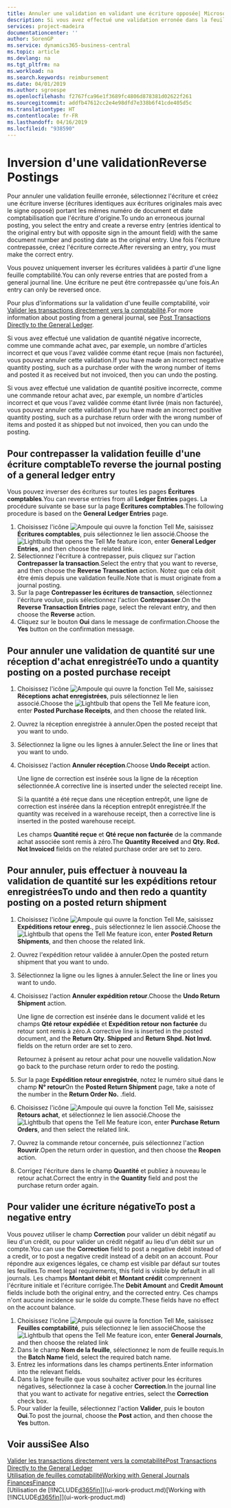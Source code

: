```yaml
---
title: Annuler une validation en validant une écriture opposée| Microsoft Docs
description: Si vous avez effectué une validation erronée dans la feuille comptabilité, vous pouvez utiliser la fonction de contrepassation de transaction pour annuler la validation avec une piste d'audit correcte.
services: project-madeira
documentationcenter: ''
author: SorenGP
ms.service: dynamics365-business-central
ms.topic: article
ms.devlang: na
ms.tgt_pltfrm: na
ms.workload: na
ms.search.keywords: reimbursement
ms.date: 04/01/2019
ms.author: sgroespe
ms.openlocfilehash: f2767fca96e1f3689fc4806d878381d02622f261
ms.sourcegitcommit: addfb47612cc2e4e98dfd7e338b6f41cde405d5c
ms.translationtype: HT
ms.contentlocale: fr-FR
ms.lasthandoff: 04/16/2019
ms.locfileid: "938590"
---
```

# <a name="reverse-postings"></a><span data-ttu-id="4f6e1-103">Inversion d'une validation</span><span class="sxs-lookup"><span data-stu-id="4f6e1-103">Reverse Postings</span></span>
<span data-ttu-id="4f6e1-104">Pour annuler une validation feuille erronée, sélectionnez l'écriture et créez une écriture inverse (écritures identiques aux écritures originales mais avec le signe opposé) portant les mêmes numéro de document et date comptabilisation que l'écriture d'origine.</span><span class="sxs-lookup"><span data-stu-id="4f6e1-104">To undo an erroneous journal posting, you select the entry and create a reverse entry (entries identical to the original entry but with opposite sign in the amount field) with the same document number and posting date as the original entry.</span></span> <span data-ttu-id="4f6e1-105">Une fois l'écriture contrepassée, créez l'écriture correcte.</span><span class="sxs-lookup"><span data-stu-id="4f6e1-105">After reversing an entry, you must make the correct entry.</span></span>

<span data-ttu-id="4f6e1-106">Vous pouvez uniquement inverser les écritures validées à partir d'une ligne feuille comptabilité.</span><span class="sxs-lookup"><span data-stu-id="4f6e1-106">You can only reverse entries that are posted from a general journal line.</span></span> <span data-ttu-id="4f6e1-107">Une écriture ne peut être contrepassée qu'une fois.</span><span class="sxs-lookup"><span data-stu-id="4f6e1-107">An entry can only be reversed once.</span></span>

<span data-ttu-id="4f6e1-108">Pour plus d'informations sur la validation d'une feuille comptabilité, voir [Valider les transactions directement vers la comptabilité](finance-how-post-transactions-directly.md).</span><span class="sxs-lookup"><span data-stu-id="4f6e1-108">For more information about posting from a general journal, see [Post Transactions Directly to the General Ledger](finance-how-post-transactions-directly.md).</span></span>

<span data-ttu-id="4f6e1-109">Si vous avez effectué une validation de quantité négative incorrecte, comme une commande achat avec, par exemple, un nombre d'articles incorrect et que vous l'avez validée comme étant reçue (mais non facturée), vous pouvez annuler cette validation.</span><span class="sxs-lookup"><span data-stu-id="4f6e1-109">If you have made an incorrect negative quantity posting, such as a purchase order with the wrong number of items and posted it as received but not invoiced, then you can undo the posting.</span></span>

<span data-ttu-id="4f6e1-110">Si vous avez effectué une validation de quantité positive incorrecte, comme une commande retour achat avec, par exemple, un nombre d'articles incorrect et que vous l'avez validée comme étant livrée (mais non facturée), vous pouvez annuler cette validation.</span><span class="sxs-lookup"><span data-stu-id="4f6e1-110">If you have made an incorrect positive quantity posting, such as a purchase return order with the wrong number of items and posted it as shipped but not invoiced, then you can undo the posting.</span></span>   

## <a name="to-reverse-the-journal-posting-of-a-general-ledger-entry"></a><span data-ttu-id="4f6e1-111">Pour contrepasser la validation feuille d'une écriture comptable</span><span class="sxs-lookup"><span data-stu-id="4f6e1-111">To reverse the journal posting of a general ledger entry</span></span>
<span data-ttu-id="4f6e1-112">Vous pouvez inverser des écritures sur toutes les pages **Écritures comptables**.</span><span class="sxs-lookup"><span data-stu-id="4f6e1-112">You can reverse entries from all **Ledger Entries** pages.</span></span> <span data-ttu-id="4f6e1-113">La procédure suivante se base sur la page **Écritures comptables**.</span><span class="sxs-lookup"><span data-stu-id="4f6e1-113">The following procedure is based on the **General Ledger Entries** page.</span></span>
1. <span data-ttu-id="4f6e1-114">Choisissez l'icône ![Ampoule qui ouvre la fonction Tell Me](media/ui-search/search_small.png "Dites-moi ce que vous voulez faire"), saisissez **Écritures comptables**, puis sélectionnez le lien associé.</span><span class="sxs-lookup"><span data-stu-id="4f6e1-114">Choose the ![Lightbulb that opens the Tell Me feature](media/ui-search/search_small.png "Tell me what you want to do") icon, enter **General Ledger Entries**, and then choose the related link.</span></span>
2. <span data-ttu-id="4f6e1-115">Sélectionnez l'écriture à contrepasser, puis cliquez sur l'action **Contrepasser la transaction**.</span><span class="sxs-lookup"><span data-stu-id="4f6e1-115">Select the entry that you want to reverse, and then choose the **Reverse Transaction** action.</span></span> <span data-ttu-id="4f6e1-116">Notez que cela doit être émis depuis une validation feuille.</span><span class="sxs-lookup"><span data-stu-id="4f6e1-116">Note that is must originate from a journal posting.</span></span>
3. <span data-ttu-id="4f6e1-117">Sur la page **Contrepasser les écritures de transaction**, sélectionnez l'écriture voulue, puis sélectionnez l'action **Contrepasser**.</span><span class="sxs-lookup"><span data-stu-id="4f6e1-117">On the **Reverse Transaction Entries** page, select the relevant entry, and then choose the **Reverse** action.</span></span>
4. <span data-ttu-id="4f6e1-118">Cliquez sur le bouton **Oui** dans le message de confirmation.</span><span class="sxs-lookup"><span data-stu-id="4f6e1-118">Choose the **Yes** button on the confirmation message.</span></span>

## <a name="to-undo-a-quantity-posting-on-a-posted-purchase-receipt"></a><span data-ttu-id="4f6e1-119">Pour annuler une validation de quantité sur une réception d'achat enregistrée</span><span class="sxs-lookup"><span data-stu-id="4f6e1-119">To undo a quantity posting on a posted purchase receipt</span></span>  

1.  <span data-ttu-id="4f6e1-120">Choisissez l'icône ![Ampoule qui ouvre la fonction Tell Me](media/ui-search/search_small.png "Dites-moi ce que vous voulez faire"), saisissez **Réceptions achat enregistrées**, puis sélectionnez le lien associé.</span><span class="sxs-lookup"><span data-stu-id="4f6e1-120">Choose the ![Lightbulb that opens the Tell Me feature](media/ui-search/search_small.png "Tell me what you want to do") icon, enter **Posted Purchase Receipts**, and then choose the related link.</span></span>  
2.  <span data-ttu-id="4f6e1-121">Ouvrez la réception enregistrée à annuler.</span><span class="sxs-lookup"><span data-stu-id="4f6e1-121">Open the posted receipt that you want to undo.</span></span>  
3.  <span data-ttu-id="4f6e1-122">Sélectionnez la ligne ou les lignes à annuler.</span><span class="sxs-lookup"><span data-stu-id="4f6e1-122">Select the line or lines that you want to undo.</span></span>  
4.  <span data-ttu-id="4f6e1-123">Choisissez l'action **Annuler réception**.</span><span class="sxs-lookup"><span data-stu-id="4f6e1-123">Choose **Undo Receipt** action.</span></span>

    <span data-ttu-id="4f6e1-124">Une ligne de correction est insérée sous la ligne de la réception sélectionnée.</span><span class="sxs-lookup"><span data-stu-id="4f6e1-124">A corrective line is inserted under the selected receipt line.</span></span>  

    <span data-ttu-id="4f6e1-125">Si la quantité a été reçue dans une réception entrepôt, une ligne de correction est insérée dans la réception entrepôt enregistrée.</span><span class="sxs-lookup"><span data-stu-id="4f6e1-125">If the quantity was received in a warehouse receipt, then a corrective line is inserted in the posted warehouse receipt.</span></span>  

    <span data-ttu-id="4f6e1-126">Les champs **Quantité reçue** et **Qté reçue non facturée** de la commande achat associée sont remis à zéro.</span><span class="sxs-lookup"><span data-stu-id="4f6e1-126">The **Quantity Received** and **Qty. Rcd. Not Invoiced** fields on the related purchase order are set to zero.</span></span>

## <a name="to-undo-and-then-redo-a-quantity-posting-on-a-posted-return-shipment"></a><span data-ttu-id="4f6e1-127">Pour annuler, puis effectuer à nouveau la validation de quantité sur les expéditions retour enregistrées</span><span class="sxs-lookup"><span data-stu-id="4f6e1-127">To undo and then redo a quantity posting on a posted return shipment</span></span>

1.  <span data-ttu-id="4f6e1-128">Choisissez l'icône ![Ampoule qui ouvre la fonction Tell Me](media/ui-search/search_small.png "Dites-moi ce que vous voulez faire"), saisissez **Expéditions retour enreg.**, puis sélectionnez le lien associé.</span><span class="sxs-lookup"><span data-stu-id="4f6e1-128">Choose the ![Lightbulb that opens the Tell Me feature](media/ui-search/search_small.png "Tell me what you want to do") icon, enter **Posted Return Shipments**, and then choose the related link.</span></span>  
2.  <span data-ttu-id="4f6e1-129">Ouvrez l'expédition retour validée à annuler.</span><span class="sxs-lookup"><span data-stu-id="4f6e1-129">Open the posted return shipment that you want to undo.</span></span>
3. <span data-ttu-id="4f6e1-130">Sélectionnez la ligne ou les lignes à annuler.</span><span class="sxs-lookup"><span data-stu-id="4f6e1-130">Select the line or lines you want to undo.</span></span>  

4.  <span data-ttu-id="4f6e1-131">Choisissez l'action **Annuler expédition retour**.</span><span class="sxs-lookup"><span data-stu-id="4f6e1-131">Choose the **Undo Return Shipment** action.</span></span>  

    <span data-ttu-id="4f6e1-132">Une ligne de correction est insérée dans le document validé et les champs **Qté retour expédiée** et **Expédition retour non facturée** du retour sont remis à zéro.</span><span class="sxs-lookup"><span data-stu-id="4f6e1-132">A corrective line is inserted in the posted document, and the **Return Qty. Shipped** and **Return Shpd. Not Invd.** fields on the return order are set to zero.</span></span>  

    <span data-ttu-id="4f6e1-133">Retournez à présent au retour achat pour une nouvelle validation.</span><span class="sxs-lookup"><span data-stu-id="4f6e1-133">Now go back to the purchase return order to redo the posting.</span></span>  

5.  <span data-ttu-id="4f6e1-134">Sur la page **Expédition retour enregistrée**, notez le numéro situé dans le champ **N° retour**</span><span class="sxs-lookup"><span data-stu-id="4f6e1-134">On the **Posted Return Shipment** page, take a note of the number in the **Return Order No.**</span></span> <span data-ttu-id="4f6e1-135">.</span><span class="sxs-lookup"><span data-stu-id="4f6e1-135">field.</span></span>  
6.  <span data-ttu-id="4f6e1-136">Choisissez l'icône ![Ampoule qui ouvre la fonction Tell Me](media/ui-search/search_small.png "Dites-moi ce que vous voulez faire"), saisissez **Retours achat**, et sélectionnez le lien associé.</span><span class="sxs-lookup"><span data-stu-id="4f6e1-136">Choose the ![Lightbulb that opens the Tell Me feature](media/ui-search/search_small.png "Tell me what you want to do") icon, enter **Purchase Return Orders**, and then select the related link.</span></span>  
7.  <span data-ttu-id="4f6e1-137">Ouvrez la commande retour concernée, puis sélectionnez l'action **Rouvrir**.</span><span class="sxs-lookup"><span data-stu-id="4f6e1-137">Open the return order in question, and then choose the **Reopen** action.</span></span>  
8.  <span data-ttu-id="4f6e1-138">Corrigez l'écriture dans le champ **Quantité** et publiez à nouveau le retour achat.</span><span class="sxs-lookup"><span data-stu-id="4f6e1-138">Correct the entry in the **Quantity** field and post the purchase return order again.</span></span>  

## <a name="to-post-a-negative-entry"></a><span data-ttu-id="4f6e1-139">Pour valider une écriture négative</span><span class="sxs-lookup"><span data-stu-id="4f6e1-139">To post a negative entry</span></span>  
<span data-ttu-id="4f6e1-140">Vous pouvez utiliser le champ **Correction** pour valider un débit négatif au lieu d'un crédit, ou pour valider un crédit négatif au lieu d'un débit sur un compte.</span><span class="sxs-lookup"><span data-stu-id="4f6e1-140">You can use the **Correction** field to post a negative debit instead of a credit, or to post a negative credit instead of a debit on an account.</span></span> <span data-ttu-id="4f6e1-141">Pour répondre aux exigences légales, ce champ est visible par défaut sur toutes les feuilles.</span><span class="sxs-lookup"><span data-stu-id="4f6e1-141">To meet legal requirements, this field is visible by default in all journals.</span></span> <span data-ttu-id="4f6e1-142">Les champs **Montant débit** et **Montant crédit** comprennent l'écriture initiale et l'écriture corrigée.</span><span class="sxs-lookup"><span data-stu-id="4f6e1-142">The **Debit Amount** and **Credit Amount** fields include both the original entry, and the corrected entry.</span></span> <span data-ttu-id="4f6e1-143">Ces champs n'ont aucune incidence sur le solde du compte.</span><span class="sxs-lookup"><span data-stu-id="4f6e1-143">These fields have no effect on the account balance.</span></span>  

1.  <span data-ttu-id="4f6e1-144">Choisissez l'icône ![Ampoule qui ouvre la fonction Tell Me](media/ui-search/search_small.png "Dites-moi ce que vous voulez faire"), saisissez **Feuilles comptabilité**, puis sélectionnez le lien associé</span><span class="sxs-lookup"><span data-stu-id="4f6e1-144">Choose the ![Lightbulb that opens the Tell Me feature](media/ui-search/search_small.png "Tell me what you want to do") icon, enter **General Journals**, and then choose the related link</span></span>  
2.  <span data-ttu-id="4f6e1-145">Dans le champ **Nom de la feuille**, sélectionnez le nom de feuille requis.</span><span class="sxs-lookup"><span data-stu-id="4f6e1-145">In the **Batch Name** field, select the required batch name.</span></span>  
3.  <span data-ttu-id="4f6e1-146">Entrez les informations dans les champs pertinents.</span><span class="sxs-lookup"><span data-stu-id="4f6e1-146">Enter information into the relevant fields.</span></span>  
4.  <span data-ttu-id="4f6e1-147">Dans la ligne feuille que vous souhaitez activer pour les écritures négatives, sélectionnez la case à cocher **Correction**.</span><span class="sxs-lookup"><span data-stu-id="4f6e1-147">In the journal line that you want to activate for negative entries, select the **Correction** check box.</span></span>  
5.  <span data-ttu-id="4f6e1-148">Pour valider la feuille, sélectionnez l'action **Valider**, puis le bouton **Oui**.</span><span class="sxs-lookup"><span data-stu-id="4f6e1-148">To post the journal, choose the **Post** action, and then choose the **Yes** button.</span></span>

## <a name="see-also"></a><span data-ttu-id="4f6e1-149">Voir aussi</span><span class="sxs-lookup"><span data-stu-id="4f6e1-149">See Also</span></span>
[<span data-ttu-id="4f6e1-150">Valider les transactions directement vers la comptabilité</span><span class="sxs-lookup"><span data-stu-id="4f6e1-150">Post Transactions Directly to the General Ledger</span></span>](finance-how-post-transactions-directly.md)  
[<span data-ttu-id="4f6e1-151">Utilisation de feuilles comptabilité</span><span class="sxs-lookup"><span data-stu-id="4f6e1-151">Working with General Journals</span></span>](ui-work-general-journals.md)  
[<span data-ttu-id="4f6e1-152">Finances</span><span class="sxs-lookup"><span data-stu-id="4f6e1-152">Finance</span></span>](finance.md)  
<span data-ttu-id="4f6e1-153">[Utilisation de [!INCLUDE[d365fin](includes/d365fin_md.md)]](ui-work-product.md)</span><span class="sxs-lookup"><span data-stu-id="4f6e1-153">[Working with [!INCLUDE[d365fin](includes/d365fin_md.md)]](ui-work-product.md)</span></span>  
